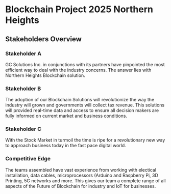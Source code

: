 # <h1> Blockchain Project 2025 Northern Heights
</h1>

## Stakeholders Overview

### Stakeholder A

GC Solutions Inc. in conjunctions with its partners have pinpointed the most efficient way to deal with the industry concerns. The answer lies with Northern Heights Blockchain solution.


### Stakeholder B

The adoption of our Blockchain Solutions will revolutionize the way the industry will grown and governments will collect tax revenue. This solutions will provided real-time data and access to ensure all decision makers are fully informed on current market and business conditions.

### Stakeholder C 

With the Stock Market in turmoil the time is ripe for a revolutionary new way to approach business today in the fast pace digital world.


### Competitive Edge

The teams assembled have vast experience from working with electical installation, data cables, microprocessors (Arduino and Raspberry Pi, 3D Printing, 5G networks and more. This gives our team a complete range of all aspects of the Future of Blockchain for industry and IoT for businesses. 


